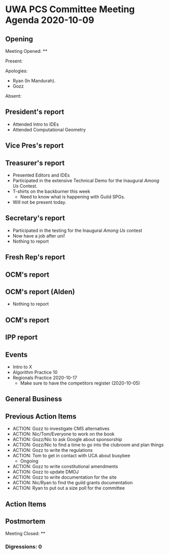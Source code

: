 # UWA PCS Committee Meeting Agenda 2020-10-09

## Opening

Meeting Opened: **

Present:

Apologies:

- Ryan (In Mandurah).
- Gozz

Absent:

## President's report

- Attended Intro to IDEs
- Attended Computational Geometry

## Vice Pres's report

## Treasurer's report

- Presented Editors and IDEs
- Participated in the extensive Technical Demo for the Inaugural *Among Us* Contest.
- T-shirts on the backburner this week
  - Need to know what is happening with Guild SPGs.
- Will not be present today.

## Secretary's report

- Participated in the testing for the Inaugural *Among Us* contest
- Now have a job after uni!
- Nothing to report

## Fresh Rep's report

## OCM's report

## OCM's report (Alden)

- Nothing to report

## OCM's report  

## IPP report

## Events

- Intro to X
- Algorithm Practice 10
- Regionals Practice 2020-10-17
  - Make sure to have the competitors register (2020-10-05)

## General Business

## Previous Action Items

- ACTION: Gozz to investigate CMS alternatives
- ACTION: Nic/Tom/Everyone to work on the book
- ACTION: Gozz/Nic to ask Google about sponsorship
- ACTION: Gozz/Nic to find a time to go into the clubroom and plan things
- ACTION: Gozz to write the regulations
- ACTION: Tom to get in contact with UCA about busybee
  - Ongoing
- ACTION: Gozz to write constitutional amendments
- ACTION: Gozz to update DMOJ
- ACTION: Gozz to write documentation for the site
- ACTION: Nic/Ryan to find the guild grants documentation
- ACTION: Ryan to put out a size poll for the committee

## Action Items

## Postmortem

Meeting Closed: **

### Digressions: 0
